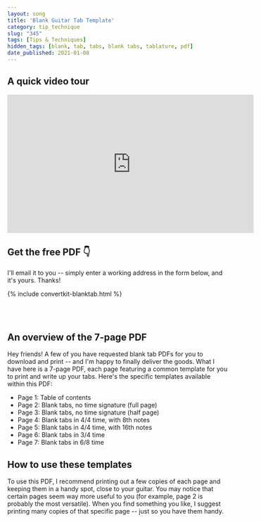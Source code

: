 ```yaml
---
layout: song
title: 'Blank Guitar Tab Template'
category: tip_technique
slug: "345"
tags: [Tips & Techniques]
hidden_tags: [blank, tab, tabs, blank tabs, tablature, pdf]
date_published: 2021-01-08
---
```


## A quick video tour

<iframe width="560" height="315" src="https://www.youtube.com/embed/P5IUb0YBgwk" frameborder="0" allow="accelerometer; autoplay; encrypted-media; gyroscope; picture-in-picture" allowfullscreen></iframe>

<!-- Coming soon! -->

<!-- { % include pdf-module.html slug = page.slug pdf_numpages = page.pdf_numpages pdf_version = page.pdf_version has_patreon_url = page.patreon_lesson_url patreon_url = page.patreon_lesson_url free_pdf_available = page.free_pdf_available free_pdf_url = page.free_pdf_url song_name = page.song_title % } -->


<div class="pdf_module_v2" style="padding-bottom: 8px; margin-bottom: 24px;">
<h2 class="mtn">Get the free PDF 👇</h2>
<p>I'll email it to you -- simply enter a working address in the form below, and it's yours. Thanks!</p>
{% include convertkit-blanktab.html %}
</div>

<!-- <p class="pdf_module_v2__footnote">If you're a Patreon supporter, <a target="_blank" href="______">click here</a> to get this PDF</p> -->
<br />

## An overview of the 7-page PDF

Hey friends! A few of you have requested blank tab PDFs for you to download and print -- and I'm happy to finally deliver the goods. What I have here is a 7-page PDF, each page featuring a common template for you to print and write up your tabs. Here's the specific templates available within this PDF:

- Page 1: Table of contents
- Page 2: Blank tabs, no time signature (full page)
- Page 3: Blank tabs, no time signature (half page)
- Page 4: Blank tabs in 4/4 time, with 8th notes
- Page 5: Blank tabs in 4/4 time, with 16th notes
- Page 6: Blank tabs in 3/4 time
- Page 7: Blank tabs in 6/8 time

## How to use these templates

To use this PDF, I recommend printing out a few copies of each page and keeping them in a handy spot, close to your guitar. You may notice that certain pages seem way more useful to you (for example, page 2 is probably the most versatile). When you find something you like, I suggest printing many copies of that specific page -- just so you have them handy.
